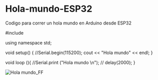 # Hola-mundo-ESP32
Codigo para correr un hola mundo en Arduino desde ESP32


#include <iostream>

using namespace std;

void setup() {
  //Serial.begin(115200);
 cout << "Hola mundo" << endl;
}

void loop (){
  //Serial.print ("Hola mundo \n");
 // delay(2000);
}
  
  ![Hola mundo_FF](https://user-images.githubusercontent.com/67432471/153487507-21363f65-5994-4969-8b8d-f442ec1d67a3.png)
